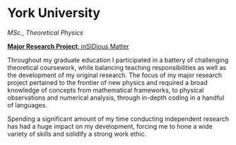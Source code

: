 # York University

*MSc., Theoretical Physics*

[**Major Research Project**: inSIDious Matter](https://nbviewer.jupyter.org/github/lucasdurand/Dark-Matter/blob/master/Lucas%20Durand%20-%20Final.pdf)

Throughout my graduate education I participated in a battery of challenging theoretical coursework, while balancing teaching responsibilities as well as the development of my original research. The focus of my major research project pertained to the frontier of new physics and required a broad knowledge of concepts from mathematical frameworks, to physical observations and numerical analysis, through in-depth coding in a handful of languages.

Spending a significant amount of my time conducting independent research has had a huge impact on my development, forcing me to hone a wide variety of skills and solidify a strong work ethic.